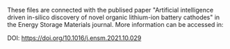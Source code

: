 These files are connected with the publised paper "Artificial intelligence driven in-silico discovery of novel organic lithium-ion battery cathodes" in the Energy Storage Materials journal. More information can be accessed in:


DOI: https://doi.org/10.1016/j.ensm.2021.10.029
